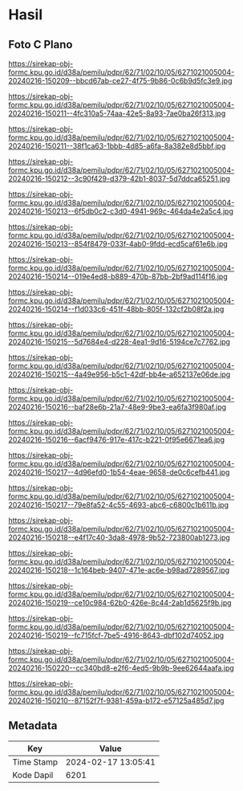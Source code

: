 # Hasil

## Foto C Plano

https://sirekap-obj-formc.kpu.go.id/d38a/pemilu/pdpr/62/71/02/10/05/6271021005004-20240216-150209--bbcd67ab-ce27-4f75-9b86-0c6b9d5fc3e9.jpg

https://sirekap-obj-formc.kpu.go.id/d38a/pemilu/pdpr/62/71/02/10/05/6271021005004-20240216-150211--4fc310a5-74aa-42e5-8a93-7ae0ba26f313.jpg

https://sirekap-obj-formc.kpu.go.id/d38a/pemilu/pdpr/62/71/02/10/05/6271021005004-20240216-150211--38f1ca63-1bbb-4d85-a6fa-8a382e8d5bbf.jpg

https://sirekap-obj-formc.kpu.go.id/d38a/pemilu/pdpr/62/71/02/10/05/6271021005004-20240216-150212--3c90f429-d379-42b1-8037-5d7ddca65251.jpg

https://sirekap-obj-formc.kpu.go.id/d38a/pemilu/pdpr/62/71/02/10/05/6271021005004-20240216-150213--6f5db0c2-c3d0-4941-969c-464da4e2a5c4.jpg

https://sirekap-obj-formc.kpu.go.id/d38a/pemilu/pdpr/62/71/02/10/05/6271021005004-20240216-150213--854f8479-033f-4ab0-9fdd-ecd5caf61e6b.jpg

https://sirekap-obj-formc.kpu.go.id/d38a/pemilu/pdpr/62/71/02/10/05/6271021005004-20240216-150214--019e4ed8-b889-470b-87bb-2bf9ad114f16.jpg

https://sirekap-obj-formc.kpu.go.id/d38a/pemilu/pdpr/62/71/02/10/05/6271021005004-20240216-150214--f1d033c6-451f-48bb-805f-132cf2b08f2a.jpg

https://sirekap-obj-formc.kpu.go.id/d38a/pemilu/pdpr/62/71/02/10/05/6271021005004-20240216-150215--5d7684e4-d228-4ea1-9d16-5194ce7c7762.jpg

https://sirekap-obj-formc.kpu.go.id/d38a/pemilu/pdpr/62/71/02/10/05/6271021005004-20240216-150215--4a49e956-b5c1-42df-bb4e-a652137e06de.jpg

https://sirekap-obj-formc.kpu.go.id/d38a/pemilu/pdpr/62/71/02/10/05/6271021005004-20240216-150216--baf28e6b-21a7-48e9-9be3-ea6fa3f980af.jpg

https://sirekap-obj-formc.kpu.go.id/d38a/pemilu/pdpr/62/71/02/10/05/6271021005004-20240216-150216--6acf9476-917e-417c-b221-0f95e6671ea6.jpg

https://sirekap-obj-formc.kpu.go.id/d38a/pemilu/pdpr/62/71/02/10/05/6271021005004-20240216-150217--4d96efd0-1b54-4eae-9658-de0c6cefb441.jpg

https://sirekap-obj-formc.kpu.go.id/d38a/pemilu/pdpr/62/71/02/10/05/6271021005004-20240216-150217--79e8fa52-4c55-4693-abc6-c6800c1b611b.jpg

https://sirekap-obj-formc.kpu.go.id/d38a/pemilu/pdpr/62/71/02/10/05/6271021005004-20240216-150218--e4f17c40-3da8-4978-9b52-723800ab1273.jpg

https://sirekap-obj-formc.kpu.go.id/d38a/pemilu/pdpr/62/71/02/10/05/6271021005004-20240216-150218--1c164beb-9407-471e-ac6e-b98ad7289567.jpg

https://sirekap-obj-formc.kpu.go.id/d38a/pemilu/pdpr/62/71/02/10/05/6271021005004-20240216-150219--ce10c984-62b0-426e-8c44-2ab1d5625f9b.jpg

https://sirekap-obj-formc.kpu.go.id/d38a/pemilu/pdpr/62/71/02/10/05/6271021005004-20240216-150219--fc715fcf-7be5-4916-8643-dbf102d74052.jpg

https://sirekap-obj-formc.kpu.go.id/d38a/pemilu/pdpr/62/71/02/10/05/6271021005004-20240216-150220--cc340bd8-e2f6-4ed5-9b9b-9ee62644aafa.jpg

https://sirekap-obj-formc.kpu.go.id/d38a/pemilu/pdpr/62/71/02/10/05/6271021005004-20240216-150210--87152f7f-9381-459a-b172-e57125a485d7.jpg


## Metadata

| Key        | Value               |
| ---------- | ------------------- |
| Time Stamp | 2024-02-17 13:05:41 |
| Kode Dapil | 6201                |



